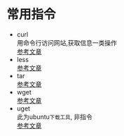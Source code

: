 常用指令  
=  

* curl  
  用命令行访问网站,获取信息一类操作  
  [参考文章](http://www.ruanyifeng.com/blog/2011/09/curl.html)  
* less  
  [参考文章](http://www.cnblogs.com/aijianshi/p/5750911.html)  
* tar  
  [参考文章](http://blog.csdn.net/mmllkkjj/article/details/6768294/)  
* wget  
  [参考文章](http://blog.csdn.net/endall/article/details/1571220)  
* uget  
  此为ubuntu`下载工具`, 非指令  
  [参考文章](http://blog.csdn.net/luojiming1990/article/details/9078447)  
